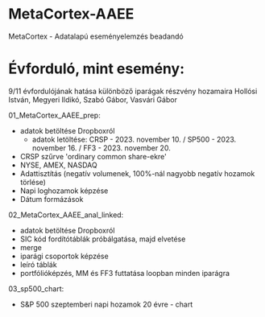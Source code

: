 # MetaCortex-AAEE
MetaCortex - Adatalapú eseményelemzés beadandó

# Évforduló, mint esemény:
9/11 évfordulójának hatása különböző iparágak részvény hozamaira
Hollósi István, Megyeri Ildikó, Szabó Gábor, Vasvári Gábor


01_MetaCortex_AAEE_prep:
- adatok betöltése Dropboxról
    - adatok letöltése: CRSP - 2023. november 10. / SP500 - 2023. november 16. / FF3 - 2023. november 20.
- CRSP szűrve 'ordinary common share-ekre'
- NYSE, AMEX, NASDAQ
- Adattisztítás (negatív volumenek, 100%-nál nagyobb negatív hozamok törlése)
- Napi loghozamok képzése
- Dátum formázások

02_MetaCortex_AAEE_anal_linked:
- adatok betöltése Dropboxról
- SIC kód fordítótáblák próbálgatása, majd elvetése
- merge
- iparági csoportok képzése
- leíró táblák
- portfólióképzés, MM és FF3 futtatása loopban minden iparágra

03_sp500_chart:
- S&P 500 szeptemberi napi hozamok 20 évre - chart
